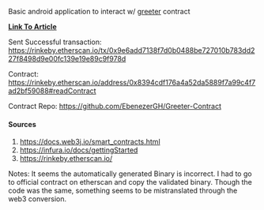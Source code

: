 Basic android application to interact w/ [greeter](https://github.com/EbenezerGH/Greeter-Contract) contract

**[Link To Article](https://link.medium.com/szN3vndBWT)**


Sent Successful transaction: https://rinkeby.etherscan.io/tx/0x9e6add7138f7d0b0488be727010b783dd227f8498d9e00fc139e19e89c9f978d

Contract: https://rinkeby.etherscan.io/address/0x8394cdf176a4a52da5889f7a99c4f7ad2bf59088#readContract

Contract Repo: https://github.com/EbenezerGH/Greeter-Contract

#### Sources
1) https://docs.web3j.io/smart_contracts.html
2) https://infura.io/docs/gettingStarted
3) https://rinkeby.etherscan.io/

Notes:  It seems the automatically generated Binary is incorrect.  I had to go to official contract on
 etherscan and copy the validated binary.  Though the code was the same, something seems to be mistranslated
 through the web3 conversion.
